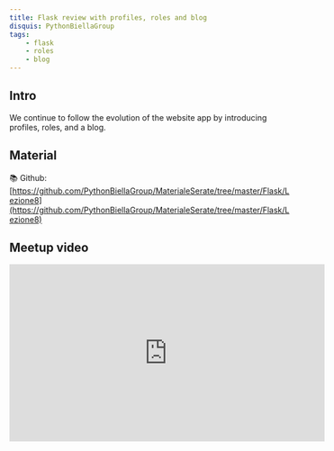 ```yaml
---
title: Flask review with profiles, roles and blog
disquis: PythonBiellaGroup
tags:
    - flask
    - roles
    - blog
---
```


## Intro

We continue to follow the evolution of the website app by introducing profiles, roles, and a blog.

## Material

📚 Github:
[https://github.com/PythonBiellaGroup/MaterialeSerate/tree/master/Flask/Lezione8](https://github.com/PythonBiellaGroup/MaterialeSerate/tree/master/Flask/Lezione8)

## Meetup video

<iframe width="560" height="315" src="https://www.youtube.com/embed/al0kBJQzv7c?si=q1aNuplKTfaOcAKj" title="YouTube video player" frameborder="0" allow="accelerometer; autoplay; clipboard-write; encrypted-media; gyroscope; picture-in-picture; web-share" allowfullscreen></iframe>